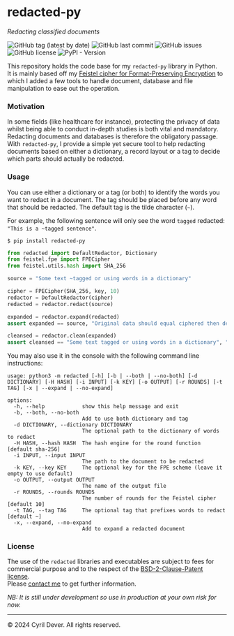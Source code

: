 # redacted-py
_Redacting classified documents_

![GitHub tag (latest by date)](https://img.shields.io/github/v/tag/cyrildever/redacted)
![GitHub last commit](https://img.shields.io/github/last-commit/cyrildever/redacted)
![GitHub issues](https://img.shields.io/github/issues/cyrildever/redacted)
![GitHub license](https://img.shields.io/github/license/cyrildever/redacted)
![PyPI - Version](https://img.shields.io/pypi/v/redacted-py)

This repository holds the code base for my `redacted-py` library in Python. \
It is mainly based off my [Feistel cipher for Format-Preserving Encryption](https://github.com/cyrildever/feistel-py) to which I added a few tools to handle document, database and file manipulation to ease out the operation.

### Motivation

In some fields (like healthcare for instance), protecting the privacy of data whilst being able to conduct in-depth studies is both vital and mandatory. Redacting documents and databases is therefore the obligatory passage.
With `redacted-py`, I provide a simple yet secure tool to help redacting documents based on either a dictionary, a record layout or a tag to decide which parts should actually be redacted.


### Usage

You can use either a dictionary or a tag (or both) to identify the words you want to redact in a document.
The tag should be placed before any word that should be redacted. The default tag is the tilde character (`~`).

For example, the following sentence will only see the word `tagged` redacted: `"This is a ~tagged sentence"`.

```console
$ pip install redacted-py
```

```python
from redacted import DefaultRedactor, Dictionary
from feistel.fpe import FPECipher
from feistel.utils.hash import SHA_256

source = "Some text ~tagged or using words in a dictionary"

cipher = FPECipher(SHA_256, key, 10)
redactor = DefaultRedactor(cipher)
redacted = redactor.redact(source)

expanded = redactor.expand(redacted)
assert expanded == source, "Original data should equal ciphered then deciphered data"

cleansed = redactor.clean(expanded)
assert cleansed == "Some text tagged or using words in a dictionary", "Cleaning should remove any tag mark"
```

You may also use it in the console with the following command line instructions:
```
usage: python3 -m redacted [-h] [-b | --both | --no-both] [-d DICTIONARY] [-H HASH] [-i INPUT] [-k KEY] [-o OUTPUT] [-r ROUNDS] [-t TAG] [-x | --expand | --no-expand]

options:
  -h, --help            show this help message and exit
  -b, --both, --no-both
                        Add to use both dictionary and tag
  -d DICTIONARY, --dictionary DICTIONARY
                        The optional path to the dictionary of words to redact
  -H HASH, --hash HASH  The hash engine for the round function [default sha-256]
  -i INPUT, --input INPUT
                        The path to the document to be redacted
  -k KEY, --key KEY     The optional key for the FPE scheme (leave it empty to use default)
  -o OUTPUT, --output OUTPUT
                        The name of the output file
  -r ROUNDS, --rounds ROUNDS
                        The number of rounds for the Feistel cipher [default 10]
  -t TAG, --tag TAG     The optional tag that prefixes words to redact [default ~]
  -x, --expand, --no-expand
                        Add to expand a redacted document
```


### License

The use of the `redacted` libraries and executables are subject to fees for commercial purpose and to the respect of the [BSD-2-Clause-Patent license](LICENSE). \
Please [contact me](mailto:cdever@pep-s.com) to get further information.

_NB: It is still under development so use in production at your own risk for now._


<hr />
&copy; 2024 Cyril Dever. All rights reserved.